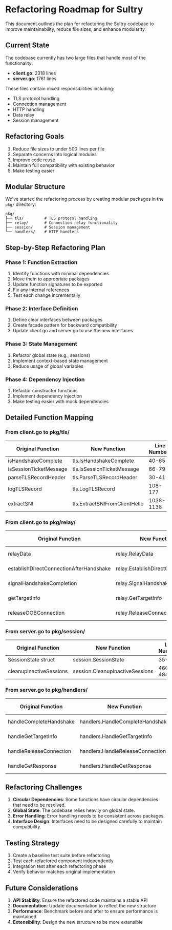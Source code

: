 # Refactoring Roadmap for Sultry

This document outlines the plan for refactoring the Sultry codebase to improve maintainability, reduce file sizes, and enhance modularity.

## Current State

The codebase currently has two large files that handle most of the functionality:

- **client.go**: 2318 lines
- **server.go**: 1761 lines

These files contain mixed responsibilities including:
- TLS protocol handling
- Connection management
- HTTP handling
- Data relay
- Session management

## Refactoring Goals

1. Reduce file sizes to under 500 lines per file
2. Separate concerns into logical modules
3. Improve code reuse
4. Maintain full compatibility with existing behavior
5. Make testing easier

## Modular Structure

We've started the refactoring process by creating modular packages in the `pkg/` directory:

```
pkg/
├── tls/         # TLS protocol handling
├── relay/       # Connection relay functionality
├── session/     # Session management
└── handlers/    # HTTP handlers
```

## Step-by-Step Refactoring Plan

### Phase 1: Function Extraction

1. Identify functions with minimal dependencies
2. Move them to appropriate packages
3. Update function signatures to be exported
4. Fix any internal references
5. Test each change incrementally

### Phase 2: Interface Definition

1. Define clear interfaces between packages
2. Create facade pattern for backward compatibility
3. Update client.go and server.go to use the new interfaces

### Phase 3: State Management

1. Refactor global state (e.g., sessions)
2. Implement context-based state management
3. Reduce usage of global variables

### Phase 4: Dependency Injection

1. Refactor constructor functions
2. Implement dependency injection
3. Make testing easier with mock dependencies

## Detailed Function Mapping

### From client.go to pkg/tls/

| Original Function        | New Function             | Line Numbers |
|--------------------------|--------------------------|--------------|
| isHandshakeComplete      | tls.IsHandshakeComplete | 40-65        |
| isSessionTicketMessage   | tls.IsSessionTicketMessage | 66-79     |
| parseTLSRecordHeader     | tls.ParseTLSRecordHeader | 30-41      |
| logTLSRecord             | tls.LogTLSRecord        | 108-177      |
| extractSNI               | tls.ExtractSNIFromClientHello | 1038-1138 |

### From client.go to pkg/relay/

| Original Function        | New Function             | Line Numbers |
|--------------------------|--------------------------|--------------|
| relayData                | relay.RelayData         | 1686-1750    |
| establishDirectConnectionAfterHandshake | relay.EstablishDirectConnection | 2053-2095 |
| signalHandshakeCompletion | relay.SignalHandshakeCompletion | 1260-1301 |
| getTargetInfo            | relay.GetTargetInfo     | 1194-1240    |
| releaseOOBConnection     | relay.ReleaseConnection | 1243-1268    |

### From server.go to pkg/session/

| Original Function        | New Function             | Line Numbers |
|--------------------------|--------------------------|--------------|
| SessionState struct      | session.SessionState     | 35-45        |
| cleanupInactiveSessions  | session.CleanupInactiveSessions | 460-484 |

### From server.go to pkg/handlers/

| Original Function        | New Function             | Line Numbers |
|--------------------------|--------------------------|--------------|
| handleCompleteHandshake  | handlers.HandleCompleteHandshake | 580-621 |
| handleGetTargetInfo      | handlers.HandleGetTargetInfo | 1129-1203 |
| handleReleaseConnection  | handlers.HandleReleaseConnection | 1464-1488 |
| handleGetResponse        | handlers.HandleGetResponse | 1505-1554 |

## Refactoring Challenges

1. **Circular Dependencies**: Some functions have circular dependencies that need to be resolved.
2. **Global State**: The codebase relies heavily on global state.
3. **Error Handling**: Error handling needs to be consistent across packages.
4. **Interface Design**: Interfaces need to be designed carefully to maintain compatibility.

## Testing Strategy

1. Create a baseline test suite before refactoring
2. Test each refactored component independently
3. Integration test after each refactoring phase
4. Verify behavior matches original implementation

## Future Considerations

1. **API Stability**: Ensure the refactored code maintains a stable API
2. **Documentation**: Update documentation to reflect the new structure
3. **Performance**: Benchmark before and after to ensure performance is maintained
4. **Extensibility**: Design the new structure to be more extensible